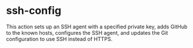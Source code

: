 # ssh-config
This action sets up an SSH agent with a specified private key, adds GitHub to the known hosts, configures the SSH agent, and updates the Git configuration to use SSH instead of HTTPS.
